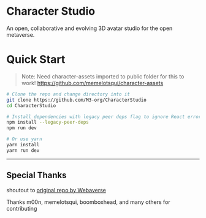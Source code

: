 # Character Studio

An open, collaborative and evolving 3D avatar studio for the open metaverse.

# Quick Start

> Note: Need character-assets imported to public folder for this to work! https://github.com/memelotsqui/character-assets


```bash
# Clone the repo and change directory into it
git clone https://github.com/M3-org/CharacterStudio
cd CharacterStudio

# Install dependencies with legacy peer deps flag to ignore React errors
npm install --legacy-peer-deps
npm run dev

# Or use yarn
yarn install
yarn run dev
```

---

## Special Thanks

shoutout to [original repo by Webaverse](https://github.com/webaverse/characterstudio)

Thanks m00n, memelotsqui, boomboxhead, and many others for contributing
